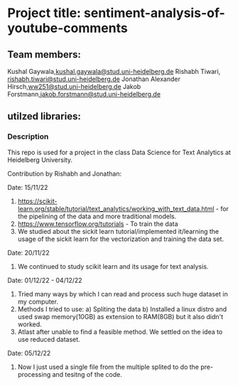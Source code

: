 # Project title: sentiment-analysis-of-youtube-comments
## Team members: 
Kushal Gaywala,kushal.gaywala@stud.uni-heidelberg.de
Rishabh Tiwari, rishabh.tiwari@stud.uni-heidelberg.de
Jonathan Alexander Hirsch,ww251@stud.uni-heidelberg.de 
Jakob Forstmann,jakob.forstmann@stud.uni-heidelberg.de

## utilzed libraries: 

### Description 
This repo is used for a project in the class Data Science for Text Analytics at Heidelberg University.

Contribution by Rishabh and Jonathan:

Date: 15/11/22
1) https://scikit-learn.org/stable/tutorial/text_analytics/working_with_text_data.html - for the pipelining of the data and more traditional models.
2) https://www.tensorflow.org/tutorials - To train the data 
3) We studied about the sickit learn tutorial/implemented it/learning the usage of the sickit learn for the vectorization and training the data set. 

Date: 20/11/22

1) We continued to study scikit learn and its usage for text analysis.

Date: 01/12/22 - 04/12/22
1) Tried many ways by which I can read and process such huge dataset in my computer.
2) Methods I tried to use:
	a) Spliting the data
	b) Installed a linux distro and used swap memory(10GB) as extension to RAM(8GB) but it also didn't worked.
3) Atlast after unable to find a feasible method. We settled on the idea to use reduced dataset.

Date: 05/12/22
1) Now I just used a single file from the multiple splited to do the pre-processing and tesitng of the code.